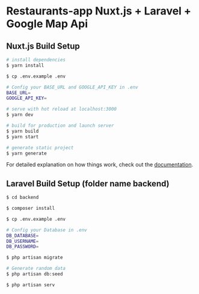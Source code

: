 # Restaurants-app Nuxt.js + Laravel + Google Map Api

## Nuxt.js Build Setup

```bash
# install dependencies
$ yarn install

$ cp .env.example .env

# Config your BASE_URL and GOOGLE_API_KEY in .env
BASE_URL=
GOOGLE_API_KEY=

# serve with hot reload at localhost:3000
$ yarn dev

# build for production and launch server
$ yarn build
$ yarn start

# generate static project
$ yarn generate
```
For detailed explanation on how things work, check out the [documentation](https://nuxtjs.org).

## Laravel Build Setup (folder name backend)
```bash
$ cd backend

$ composer install

$ cp .env.example .env

# Config your Database in .env
DB_DATABASE=
DB_USERNAME=
DB_PASSWORD=

$ php artisan migrate

# Generate random data
$ php artisan db:seed

$ php artisan serv
